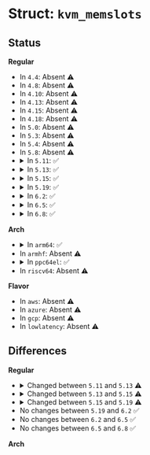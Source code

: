 # Struct: <code>kvm_memslots</code>

## Status
<b>Regular</b>
<ul>
<li>
In <code>4.4</code>: Absent ⚠️
</li>
<li>
In <code>4.8</code>: Absent ⚠️
</li>
<li>
In <code>4.10</code>: Absent ⚠️
</li>
<li>
In <code>4.13</code>: Absent ⚠️
</li>
<li>
In <code>4.15</code>: Absent ⚠️
</li>
<li>
In <code>4.18</code>: Absent ⚠️
</li>
<li>
In <code>5.0</code>: Absent ⚠️
</li>
<li>
In <code>5.3</code>: Absent ⚠️
</li>
<li>
In <code>5.4</code>: Absent ⚠️
</li>
<li>
In <code>5.8</code>: Absent ⚠️
</li>
<li>
<details>
<summary>In <code>5.11</code>: ✅</summary>

```c
struct kvm_memslots {
    u64 generation;
    short int id_to_index[512];
    atomic_t lru_slot;
    int used_slots;
    struct kvm_memory_slot memslots[0];
};
```
</details>
</li>
<li>
<details>
<summary>In <code>5.13</code>: ✅</summary>

```c
struct kvm_memslots {
    u64 generation;
    short int id_to_index[32767];
    atomic_t lru_slot;
    int used_slots;
    struct kvm_memory_slot memslots[0];
};
```
</details>
</li>
<li>
<details>
<summary>In <code>5.15</code>: ✅</summary>

```c
struct kvm_memslots {
    u64 generation;
    short int id_to_index[32767];
    atomic_t last_used_slot;
    int used_slots;
    struct kvm_memory_slot memslots[0];
};
```
</details>
</li>
<li>
<details>
<summary>In <code>5.19</code>: ✅</summary>

```c
struct kvm_memslots {
    u64 generation;
    atomic_long_t last_used_slot;
    struct rb_root_cached hva_tree;
    struct rb_root gfn_tree;
    struct hlist_head id_hash[128];
    int node_idx;
};
```
</details>
</li>
<li>
<details>
<summary>In <code>6.2</code>: ✅</summary>

```c
struct kvm_memslots {
    u64 generation;
    atomic_long_t last_used_slot;
    struct rb_root_cached hva_tree;
    struct rb_root gfn_tree;
    struct hlist_head id_hash[128];
    int node_idx;
};
```
</details>
</li>
<li>
<details>
<summary>In <code>6.5</code>: ✅</summary>

```c
struct kvm_memslots {
    u64 generation;
    atomic_long_t last_used_slot;
    struct rb_root_cached hva_tree;
    struct rb_root gfn_tree;
    struct hlist_head id_hash[128];
    int node_idx;
};
```
</details>
</li>
<li>
<details>
<summary>In <code>6.8</code>: ✅</summary>

```c
struct kvm_memslots {
    u64 generation;
    atomic_long_t last_used_slot;
    struct rb_root_cached hva_tree;
    struct rb_root gfn_tree;
    struct hlist_head id_hash[128];
    int node_idx;
};
```
</details>
</li>
</ul>
<b>Arch</b>
<ul>
<li>
<details>
<summary>In <code>arm64</code>: ✅</summary>

```c
struct kvm_memslots {
    u64 generation;
    struct kvm_memory_slot memslots[512];
    short int id_to_index[512];
    atomic_t lru_slot;
    int used_slots;
};
```
</details>
</li>
<li>
In <code>armhf</code>: Absent ⚠️
</li>
<li>
<details>
<summary>In <code>ppc64el</code>: ✅</summary>

```c
struct kvm_memslots {
    u64 generation;
    struct kvm_memory_slot memslots[512];
    short int id_to_index[512];
    atomic_t lru_slot;
    int used_slots;
};
```
</details>
</li>
<li>
In <code>riscv64</code>: Absent ⚠️
</li>
</ul>
<b>Flavor</b>
<ul>
<li>
In <code>aws</code>: Absent ⚠️
</li>
<li>
In <code>azure</code>: Absent ⚠️
</li>
<li>
In <code>gcp</code>: Absent ⚠️
</li>
<li>
In <code>lowlatency</code>: Absent ⚠️
</li>
</ul>

## Differences
<b>Regular</b>
<ul>
<li>
<details>
<summary>Changed between <code>5.11</code> and <code>5.13</code> ⚠️</summary>
<ul>
<li>
<b>Field type changed. </b>
<code>short int id_to_index[512]</code> ➡️ <code>short int id_to_index[32767]</code>
</li>
</ul>
</details>
</li>
<li>
<details>
<summary>Changed between <code>5.13</code> and <code>5.15</code> ⚠️</summary>
<ul>
<li>
<b>Field added. </b>
<code>atomic_t last_used_slot</code>
</li>
<li>
<b>Field removed. </b>
<code>atomic_t lru_slot</code>
</li>
</ul>
</details>
</li>
<li>
<details>
<summary>Changed between <code>5.15</code> and <code>5.19</code> ⚠️</summary>
<ul>
<li>
<b>Field added. </b>
<code>struct rb_root_cached hva_tree</code>
</li>
<li>
<b>Field added. </b>
<code>struct rb_root gfn_tree</code>
</li>
<li>
<b>Field added. </b>
<code>struct hlist_head id_hash[128]</code>
</li>
<li>
<b>Field added. </b>
<code>int node_idx</code>
</li>
<li>
<b>Field removed. </b>
<code>short int id_to_index[32767]</code>
</li>
<li>
<b>Field removed. </b>
<code>int used_slots</code>
</li>
<li>
<b>Field removed. </b>
<code>struct kvm_memory_slot memslots[0]</code>
</li>
<li>
<b>Field type changed. </b>
<code>atomic_t last_used_slot</code> ➡️ <code>atomic_long_t last_used_slot</code>
</li>
</ul>
</details>
</li>
<li>
No changes between <code>5.19</code> and <code>6.2</code> ✅
</li>
<li>
No changes between <code>6.2</code> and <code>6.5</code> ✅
</li>
<li>
No changes between <code>6.5</code> and <code>6.8</code> ✅
</li>
</ul>
<b>Arch</b>
<ul>
</ul>
